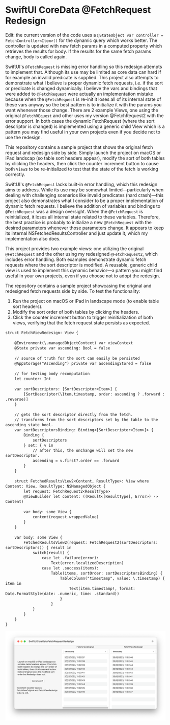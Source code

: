 # SwiftUI CoreData @FetchRequest Redesign

Edit: the current version of the code uses a `@StateObject var controller = FetchController<Item>()` for the dynamic query which works better. The controller is updated with new fetch params in a computed property which retrieves the results for body. If the results for the same fetch params change, body is called again.

SwiftUI's `@FetchRequest` is missing error handling so this redesign attempts to implement that. Although its use may be limited as core data can hard if for example an invalid predicate is supplied. This project also attempts to demonstrate what I believe is proper dynamic fetch requests, i.e. if the sort or predicate is changed dynamically. I believe the vars and bindings that were added to `@FetchRequest` were actually an implementation mistake because when the `@FetchRequest` is re-init it loses all of its internal state of these vars anyway so the best pattern is to initialize it with the params you want whenever those change. There are 2 example Views, one using the original `@FetchREquest` and other uses my version @FetchRequest2 with the error support. In both cases the dynamic FetchRequest (where the sort descriptor is changed) is implemented using a generic child View which is a pattern you may find useful in your own projects even if you decide not to use the redesign.

This repository contains a sample project that shows the original fetch request and redesign side by side. Simply launch the project on macOS or iPad landscap (so table sort headers appear), modify the sort of both tables by clicking the headers, then click the counter increment button to cause both `View`s to be re-initialized to test that the state of the fetch is working correctly.



SwiftUI's `@FetchRequest` lacks built-in error handling, which this redesign aims to address. While its use may be somewhat limited—particularly when dealing with challenging scenarios like invalid predicates (hard crash)—this project also demonstrates what I consider to be a proper implementation of dynamic fetch requests. I believe the addition of variables and bindings to `@FetchRequest` was a design oversight. When the `@FetchRequest` is reinitialized, it loses all internal state related to these variables. Therefore, the best practice is probably to initialize a new `@FetchRequest` with the desired parameters whenever those parameters change. It appears to keep its internal NSFetchedResultsController and just update it, which my implementation also does.

This project provides two example views: one utilizing the original `@FetchRequest` and the other using my redesigned `@FetchRequest2`, which includes error handling. Both examples demonstrate dynamic fetch requests where the sort descriptor is modified. A reusable, generic child view is used to implement this dynamic behavior—a pattern you might find useful in your own projects, even if you choose not to adopt the redesign.

The repository contains a sample project showcasing the original and redesigned fetch requests side by side. To test the functionality:

1. Run the project on macOS or iPad in landscape mode (to enable table sort headers).
2. Modify the sort order of both tables by clicking the headers.
3. Click the counter increment button to trigger reinitialization of both views, verifying that the fetch request state persists as expected.

```
struct FetchViewRedesign: View {
    
    @Environment(\.managedObjectContext) var viewContext
    @State private var ascending: Bool = false
    
    // source of truth for the sort can easily be persisted
    @AppStorage("Ascending") private var ascendingStored = false
    
    // for testing body recomputation
    let counter: Int
    
    var sortDescriptors: [SortDescriptor<Item>] {
        [SortDescriptor(\Item.timestamp, order: ascending ? .forward : .reverse)]
    }
    
    // gets the sort descriptor directly from the fetch.
    // transforms from the sort descriptors set by the table to the ascending state bool.
    var sortDescriptorsBinding: Binding<[SortDescriptor<Item>]> {
        Binding {
            sortDescriptors
        } set: { v in
            // after this, the onChange will set the new sortDescriptor.
            ascending = v.first?.order == .forward
        }
    }

    struct FetchedResultsView2<Content, ResultType>: View where Content: View, ResultType: NSManagedObject {
        let request: FetchRequest2<ResultType>
        @ViewBuilder let content: ((Result<[ResultType], Error>) -> Content)
        
        var body: some View {
            content(request.wrappedValue)
        }
    }
    
    var body: some View {
        FetchedResultsView2(request: FetchRequest2(sortDescriptors: sortDescriptors)) { result in
            switch(result) {
                case let .failure(error):
                    Text(error.localizedDescription)
                case let .success(items):
                    Table(items, sortOrder: sortDescriptorsBinding) {
                        TableColumn("timestamp", value: \.timestamp) { item in
                            Text(item.timestamp!, format: Date.FormatStyle(date: .numeric, time: .standard))
                        }
                    }
            }
        }
    }
}
```

![Screenshot](/Screenshots/Screenshot.png)